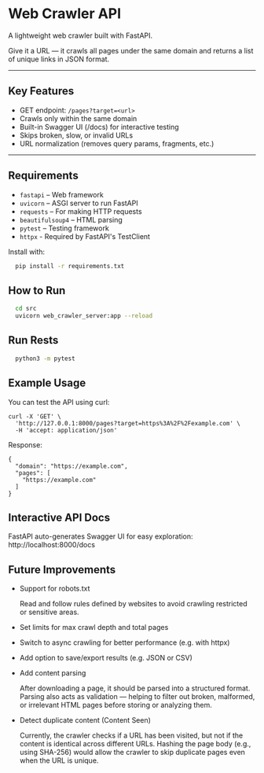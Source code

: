 # Web Crawler API

A lightweight web crawler built with FastAPI.

Give it a URL — it crawls all pages under the same domain and returns a list of unique links in JSON format.

---

##  Key Features

-  GET endpoint: `/pages?target=<url>`
-  Crawls only within the same domain
-  Built-in Swagger UI (/docs) for interactive testing
-  Skips broken, slow, or invalid URLs 
-  URL normalization (removes query params, fragments, etc.)

---

## Requirements

- `fastapi` – Web framework
- `uvicorn` – ASGI server to run FastAPI
- `requests` – For making HTTP requests
- `beautifulsoup4` – HTML parsing
- `pytest` – Testing framework
- `httpx` - Required by FastAPI's TestClient

Install with:

```bash
  pip install -r requirements.txt
```
## How to Run
```bash
  cd src
  uvicorn web_crawler_server:app --reload
```

## Run Rests
```bash
  python3 -m pytest 
```

## Example Usage
You can test the API using curl:
```
curl -X 'GET' \
  'http://127.0.0.1:8000/pages?target=https%3A%2F%2Fexample.com' \
  -H 'accept: application/json'
```
Response:
```
{
  "domain": "https://example.com",
  "pages": [
    "https://example.com"
  ]
}
```

## Interactive API Docs
FastAPI auto-generates Swagger UI for easy exploration: http://localhost:8000/docs

## Future Improvements

- Support for robots.txt

  Read and follow rules defined by websites to avoid crawling restricted or sensitive areas.
- Set limits for max crawl depth and total pages
- Switch to async crawling for better performance (e.g. with httpx)
- Add option to save/export results (e.g. JSON or CSV)
- Add content parsing 

    After downloading a page, it should be parsed into a structured format.
Parsing also acts as validation — helping to filter out broken, malformed, or irrelevant HTML pages before storing or analyzing them.
- Detect duplicate content (Content Seen)

    Currently, the crawler checks if a URL has been visited, but not if the content is identical across different URLs.
Hashing the page body (e.g., using SHA-256) would allow the crawler to skip duplicate pages even when the URL is unique.
